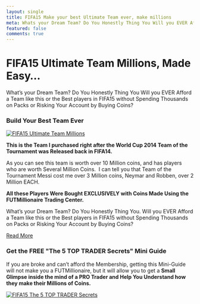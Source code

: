 ```yaml
---
layout: single
title: FIFA15 Make your best Ultimate Team ever, make millions
meta: Whats your Dream Team? Do You Honestly Thing You Will you EVER Afford a Team like this or the Best players in FIFA15 without Spending Thousands on Packs or Risking Your Account by Buying Coins?
featured: false
comments: true
---
```


# FIFA15 Ultimate Team Millions, Made Easy…

What’s your Dream Team? Do You Honestly Thing You&nbsp;Will you EVER Afford a Team like this or the Best players in FIFA15 without Spending Thousands on Packs or Risking Your Account by Buying Coins?


### Build Your Best Team Ever
[![FIFA15 Ultimate Team Millions](http://i67.fastpic.ru/big/2014/1009/0c/de2ea2edf5bb76bd9e7976526ac4170c.jpg "FIFA15 Ultimate Team Millionaire - Autobuyer & Autobidder")](http://78e2fg2af8qh6u263elq6jbl55.hop.clickbank.net)

<strong>This is the Team I purchased right after the World Cup 2014 Team of the Tournament was Released back in FIFA14.</strong>

As you can see this team is worth over 10 Million coins, and has players who are worth Several Million Coins. &nbsp;I can tell you that Team of the Tournament Messi cost me over 3 Million coins, Neymar and Robben, over 2 Million EACH.

<strong>All these Players Were Bought EXCLUSIVELY with Coins Made Using the FUTMillionaire Trading Center.</strong>

What’s your Dream Team? Do You Honestly Thing You. Will you EVER Afford a Team like this or the Best players in FIFA15 without Spending Thousands on Packs or Risking Your Account by Buying Coins?

<a href="http://78e2fg2af8qh6u263elq6jbl55.hop.clickbank.net" class="button special small" target="_blank">Read More</a>

### Get the FREE "The 5 TOP TRADER Secrets" Mini Guide
If you are broke and can’t afford the Membership, getting this Mini-Guide will not make you a FUTMillionaire, but it will allow you to get a <strong>Small Glimpse inside the mind of a PRO Trader and Help You Understand how they make their Millions of Coins.</strong>

[![FIFA15 The 5 TOP TRADER Secrets](http://futmillionaire.com/wp-content/uploads/2013/09/5small.png "FIFA15 Ultimate The 5 TOP TRADER Secrets")](http://78e2fg2af8qh6u263elq6jbl55.hop.clickbank.net)

